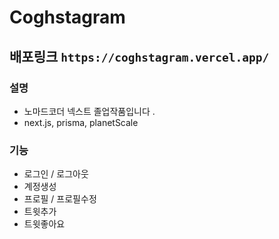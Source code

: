 # Coghstagram

## 배포링크 `https://coghstagram.vercel.app/`

### 설명
- 노마드코더 넥스트 졸업작품입니다 .
- next.js, prisma, planetScale

### 기능
- 로그인 / 로그아웃
- 계정생성
- 프로필 / 프로필수정
- 트윗추가
- 트윗좋아요
